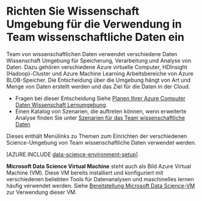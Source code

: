 <properties 
    pageTitle="Daten Wissenschaft Umgebung für die Verwendung des wissenschaftlichen Daten Team einrichten | Azure" 
    description="Richten Sie Wissenschaft Umgebung für die Verwendung in Team wissenschaftliche Daten ein" 
    services="machine-learning" 
    documentationCenter="" 
    authors="bradsev" 
    manager="jhubbard" 
    editor="cgronlun"/>

<tags 
    ms.service="machine-learning" 
    ms.workload="data-services" 
    ms.tgt_pltfrm="na" 
    ms.devlang="na" 
    ms.topic="article" 
    ms.date="10/03/2016" 
    ms.author="bradsev" /> 

# <a name="set-up-data-science-environments-for-use-in-the-team-data-science-process"></a>Richten Sie Wissenschaft Umgebung für die Verwendung in Team wissenschaftliche Daten ein

Team von wissenschaftlichen Daten verwendet verschiedene Daten Wissenschaft Umgebung für Speicherung, Verarbeitung und Analyse von Daten. Dazu gehören verschiedene Azure virtuelle Computer, HDInsight (Hadoop)-Cluster und Azure Machine Learning Arbeitsbereiche von Azure BLOB-Speicher. Die Entscheidung über die Umgebung hängt von Art und Menge von Daten erstellt werden und das Ziel für die Daten in der Cloud. 

* Fragen bei dieser Entscheidung Siehe [Planen Ihrer Azure Computer Daten Wissenschaft Lernumgebung](machine-learning-data-science-plan-your-environment.md). 
* Einen Katalog von Szenarien, die auftreten können, wenn erweiterte Analyse finden Sie unter [Szenarien für das Team wissenschaftliche Daten](machine-learning-data-science-plan-sample-scenarios.md)

Dieses enthält Menülinks zu Themen zum Einrichten der verschiedenen Science-Umgebung von Team wissenschaftliche Daten verwendet werden.

[AZURE.INCLUDE [data-science-environment-setup](../../includes/cap-setup-environments.md)]

**Microsoft Data Science Virtual Machine** steht auch als Bild Azure Virtual Machine (VM). Diese VM bereits installiert und konfiguriert mit verschiedenen beliebten Tools für Datenanalysen und maschinelles lernen häufig verwendet werden. Siehe [Bereitstellung Microsoft Data Science-VM](machine-learning-data-science-provision-vm.md) zur Verwendung dieser VM.

